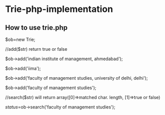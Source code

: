 # Trie-php-implementation

How to use trie.php
-------------------------
$ob=new Trie;

//add($str) return true or false

$ob->add('indian institute of management, ahmedabad');

$ob->add('iima');

$ob->add('faculty of management studies, university of delhi, delhi');

$ob->add('faculty of management studies');


//search($str) will return array([0]=>matched char. length, [1]=>true or false)

$status=$ob->search('faculty of management studies');
